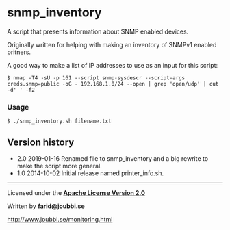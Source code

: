 # snmp_inventory

A script that presents information about SNMP enabled devices.

Originally written for helping with making an inventory of SNMPv1 enabled pritners.

A good way to make a list of IP addresses to use as an input for this script:

`$ nmap -T4 -sU -p 161 --script snmp-sysdescr --script-args creds.snmp=public -oG - 192.168.1.0/24 --open | grep 'open/udp' | cut -d' ' -f2`


### Usage
`$ ./snmp_inventory.sh filename.txt`


## Version history
* 2.0 2019-01-16 Renamed file to snmp_inventory and a big rewrite to make the script more general.
* 1.0 2014-10-02 Initial release named printer_info.sh.


___

Licensed under the [__Apache License Version 2.0__](https://www.apache.org/licenses/LICENSE-2.0)

Written by __farid@joubbi.se__

http://www.joubbi.se/monitoring.html

